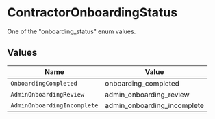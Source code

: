 # ContractorOnboardingStatus

One of the "onboarding_status" enum values.


## Values

| Name                        | Value                       |
| --------------------------- | --------------------------- |
| `OnboardingCompleted`       | onboarding_completed        |
| `AdminOnboardingReview`     | admin_onboarding_review     |
| `AdminOnboardingIncomplete` | admin_onboarding_incomplete |